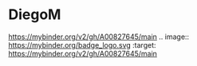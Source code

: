 # DiegoM
https://mybinder.org/v2/gh/A00827645/main
.. image:: https://mybinder.org/badge_logo.svg
 :target: https://mybinder.org/v2/gh/A00827645/main
